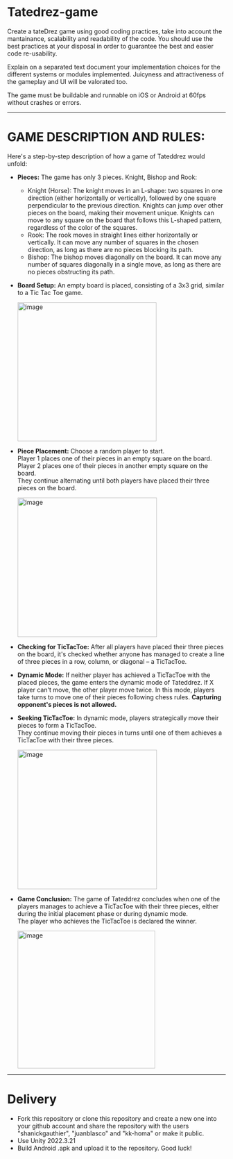 # Tatedrez-game

Create a tateDrez game using good coding practices, take into account the mantainance, scalability and readability of the code.
You should use the best practices at your disposal in order to guarantee the best and easier code re-usability.

Explain on a separated text document your implementation choices for the different systems or modules implemented.
Juicyness and attractiveness of the gameplay and UI will be valorated too.

The game must be buildable and runnable on iOS or Android at 60fps without crashes or errors.

---

# GAME DESCRIPTION AND RULES:
Here's a step-by-step description of how a game of Tateddrez would unfold:  

* **Pieces:**
    The game has only 3 pieces. Knight, Bishop and Rook:
    * Knight (Horse): The knight moves in an L-shape: two squares in one direction (either horizontally or vertically), followed by one square perpendicular to the previous direction. Knights can jump over other pieces on the board, making their movement unique. Knights can move to any square on the board that follows this L-shaped pattern, regardless of the color of the squares.
    * Rook: The rook moves in straight lines either horizontally or vertically. It can move any number of squares in the chosen direction, as long as there are no pieces blocking its path.
    * Bishop: The bishop moves diagonally on the board. It can move any number of squares diagonally in a single move, as long as there are no pieces obstructing its path.

* **Board Setup:**
    An empty board is placed, consisting of a 3x3 grid, similar to a Tic Tac Toe game.

  <img width="320" alt="image" src="https://github.com/juanblasco/tatedrez-game/assets/129755869/69e58f89-c8e0-407c-9003-0ce5a6bb0beb">

* **Piece Placement:**
    Choose a random player to start.  
    Player 1 places one of their pieces in an empty square on the board.  
    Player 2 places one of their pieces in another empty square on the board.  
    They continue alternating until both players have placed their three pieces on the board.

  <img width="321" alt="image" src="https://github.com/juanblasco/tatedrez-game/assets/129755869/85ec3c00-6cd7-467e-b853-37f28698829a">
  

* **Checking for TicTacToe:**
    After all players have placed their three pieces on the board, it's checked whether anyone has managed to create a line of three pieces in a row, column, or diagonal – a TicTacToe.

* **Dynamic Mode:**
    If neither player has achieved a TicTacToe with the placed pieces, the game enters the dynamic mode of Tateddrez.
    If X player can't move, the other player move twice.
    In this mode, players take turns to move one of their pieces following chess rules.
    **Capturing opponent's pieces is not allowed.**

* **Seeking TicTacToe:**
    In dynamic mode, players strategically move their pieces to form a TicTacToe.  
    They continue moving their pieces in turns until one of them achieves a TicTacToe with their three pieces.

  <img width="321" alt="image" src="https://github.com/juanblasco/tatedrez-game/assets/129755869/2d3e69f8-89ae-4890-b19a-aadb9838cfda">


* **Game Conclusion:**
    The game of Tateddrez concludes when one of the players manages to achieve a TicTacToe with their three pieces, either during the initial placement phase or during dynamic mode.  
    The player who achieves the TicTacToe is declared the winner.

  <img width="317" alt="image" src="https://github.com/juanblasco/tatedrez-game/assets/129755869/9561dd1b-d760-47ec-8bc9-41086e1960db">


---
# Delivery
* Fork this repository or clone this repository and create a new one into your github account and share the repository with the users "shanickgauthier", "juanblasco" and "kk-homa" or make it public.
* Use Unity 2022.3.21
* Build Android .apk and upload it to the repository.
Good luck!
